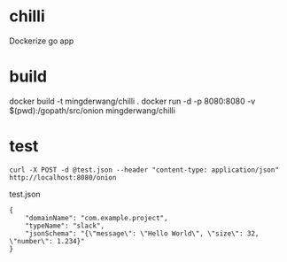 # chilli
Dockerize go app

# build
docker build -t mingderwang/chilli .
docker run -d -p 8080:8080 -v $(pwd):/gopath/src/onion mingderwang/chilli 

# test

```
curl -X POST -d @test.json --header "content-type: application/json" http://localhost:8080/onion
```

test.json
```
{
    "domainName": "com.example.project", 
    "typeName": "slack",
    "jsonSchema": "{\"message\": \"Hello World\", \"size\": 32, \"number\": 1.234}"
}
```
